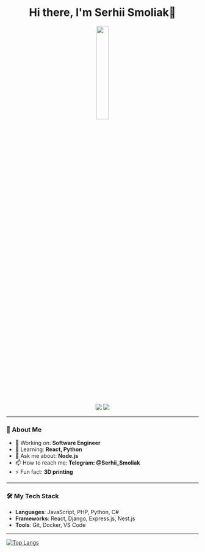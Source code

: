 <h1 align="center">Hi there, I'm Serhii Smoliak👋</h1>

<p align="center">
  <img src="https://github.com/user-attachments/assets/1c8e9b54-340e-4dfd-b824-e80662bc2e54" style="width:25%; height:auto;">
</p>


<p align="center">
  <a href="https://github.com/YourGitHubUsername"><img src="https://img.shields.io/github/followers/YourGitHubUsername?label=Follow&style=social"></a>
  <a href="mailto:youremail@example.com"><img src="https://img.shields.io/badge/Email-Contact-blue"></a>
</p>

---

### 🚀 About Me
- 🔭 Working on: **Software Engineer**
- 🌱 Learning: **React, Python**
- 💬 Ask me about: **Node.js**
- 📫 How to reach me: **Telegram: @Serhii_Smoliak**
- ⚡ Fun fact: **3D printing**

---

### 🛠️ My Tech Stack
- **Languages**: JavaScript, PHP, Python, C#
- **Frameworks**: React, Django, Express.js, Nest.js
- **Tools**: Git, Docker, VS Code

---

<!-- 
### 🌟 Profile Stats
<p align="center">
  <img src="https://github-readme-stats.vercel.app/api?username=YourGitHubUsername&show_icons=true&theme=radical&hide=stars"/>
  <img src="https://github-readme-stats.vercel.app/api/top-langs/?username=YourGitHubUsername&layout=compact&theme=radical"/>
</p>

---

### 📂 My Portfolio
- [Project 1](https://github.com/YourGitHubUsername/RepoName1) - description
- [Project 2](https://github.com/YourGitHubUsername/RepoName2) - description
- [Project 3](https://github.com/YourGitHubUsername/RepoName3) - description
-->

[![Top Langs](https://github-readme-stats.vercel.app/api/top-langs/?username=Serhii-Smoliak&layout=compact&langs_count=6&theme=radical)](https://github.com/anuraghazra/github-readme-stats)
